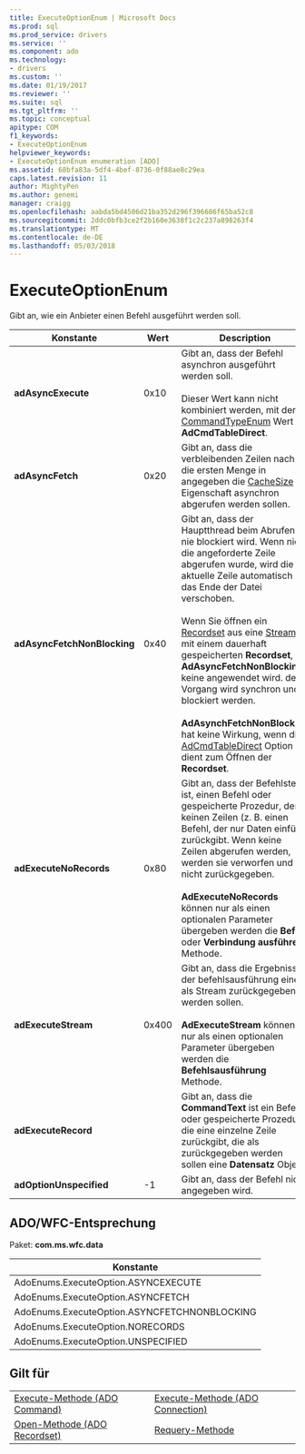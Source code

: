 ```yaml
---
title: ExecuteOptionEnum | Microsoft Docs
ms.prod: sql
ms.prod_service: drivers
ms.service: ''
ms.component: ado
ms.technology:
- drivers
ms.custom: ''
ms.date: 01/19/2017
ms.reviewer: ''
ms.suite: sql
ms.tgt_pltfrm: ''
ms.topic: conceptual
apitype: COM
f1_keywords:
- ExecuteOptionEnum
helpviewer_keywords:
- ExecuteOptionEnum enumeration [ADO]
ms.assetid: 68bfa83a-5df4-4bef-8736-0f88ae8c29ea
caps.latest.revision: 11
author: MightyPen
ms.author: genemi
manager: craigg
ms.openlocfilehash: aabda5bd4506d21ba352d296f396686f65ba52c8
ms.sourcegitcommit: 2ddc0bfb3ce2f2b160e3638f1c2c237a898263f4
ms.translationtype: MT
ms.contentlocale: de-DE
ms.lasthandoff: 05/03/2018
---
```

# <a name="executeoptionenum"></a>ExecuteOptionEnum
Gibt an, wie ein Anbieter einen Befehl ausgeführt werden soll.  
  
|Konstante|Wert|Description|  
|--------------|-----------|-----------------|  
|**adAsyncExecute**|0x10|Gibt an, dass der Befehl asynchron ausgeführt werden soll.<br /><br /> Dieser Wert kann nicht kombiniert werden, mit der [CommandTypeEnum](../../../ado/reference/ado-api/commandtypeenum.md) Wert **AdCmdTableDirect**.|  
|**adAsyncFetch**|0x20|Gibt an, dass die verbleibenden Zeilen nach die ersten Menge in angegeben die [CacheSize](../../../ado/reference/ado-api/cachesize-property-ado.md) Eigenschaft asynchron abgerufen werden sollen.|  
|**adAsyncFetchNonBlocking**|0x40|Gibt an, dass der Hauptthread beim Abrufen nie blockiert wird. Wenn nicht die angeforderte Zeile abgerufen wurde, wird die aktuelle Zeile automatisch an das Ende der Datei verschoben.<br /><br /> Wenn Sie öffnen ein [Recordset](../../../ado/reference/ado-api/recordset-object-ado.md) aus eine [Stream](../../../ado/reference/ado-api/stream-object-ado.md) mit einem dauerhaft gespeicherten **Recordset**, **AdAsyncFetchNonBlocking** keine angewendet wird. der Vorgang wird synchron und blockiert werden.<br /><br /> **AdAsynchFetchNonBlocking** hat keine Wirkung, wenn die [AdCmdTableDirect](../../../ado/reference/ado-api/commandtypeenum.md) Option dient zum Öffnen der **Recordset**.|  
|**adExecuteNoRecords**|0x80|Gibt an, dass der Befehlstext ist, einen Befehl oder gespeicherte Prozedur, der keinen Zeilen (z. B. einen Befehl, der nur Daten einfügt) zurückgibt. Wenn keine Zeilen abgerufen werden, werden sie verworfen und nicht zurückgegeben.<br /><br /> **AdExecuteNoRecords** können nur als einen optionalen Parameter übergeben werden die **Befehl** oder **Verbindung ausführen** Methode.|  
|**adExecuteStream**|0x400|Gibt an, dass die Ergebnisse der befehlsausführung eines als Stream zurückgegeben werden sollen.<br /><br /> **AdExecuteStream** können nur als einen optionalen Parameter übergeben werden die **Befehlsausführung** Methode.|  
|**adExecuteRecord**||Gibt an, dass die **CommandText** ist ein Befehl oder gespeicherte Prozedur, die eine einzelne Zeile zurückgibt, die als zurückgegeben werden sollen eine **Datensatz** Objekt.|  
|**adOptionUnspecified**|-1|Gibt an, dass der Befehl nicht angegeben wird.|  
  
## <a name="adowfc-equivalent"></a>ADO/WFC-Entsprechung  
 Paket: **com.ms.wfc.data**  
  
|Konstante|  
|--------------|  
|AdoEnums.ExecuteOption.ASYNCEXECUTE|  
|AdoEnums.ExecuteOption.ASYNCFETCH|  
|AdoEnums.ExecuteOption.ASYNCFETCHNONBLOCKING|  
|AdoEnums.ExecuteOption.NORECORDS|  
|AdoEnums.ExecuteOption.UNSPECIFIED|  
  
## <a name="applies-to"></a>Gilt für  
  
|||  
|-|-|  
|[Execute-Methode (ADO Command)](../../../ado/reference/ado-api/execute-method-ado-command.md)|[Execute-Methode (ADO Connection)](../../../ado/reference/ado-api/execute-method-ado-connection.md)|  
|[Open-Methode (ADO Recordset)](../../../ado/reference/ado-api/open-method-ado-recordset.md)|[Requery-Methode](../../../ado/reference/ado-api/requery-method.md)|
